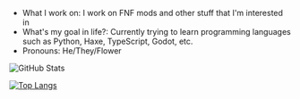 - What I work on: I work on FNF mods and other stuff that I'm interested in
- What's my goal in life?: Currently trying to learn programming languages such as Python, Haxe, TypeScript, Godot, etc.
- Pronouns: He/They/Flower

![GitHub Stats](https://github-readme-stats.vercel.app/api?username=fizzybott&theme=radical)

[![Top Langs](https://github-readme-stats.vercel.app/api/top-langs/?username=FizzyBott)](https://github.com/anuraghazra/github-readme-stats)
